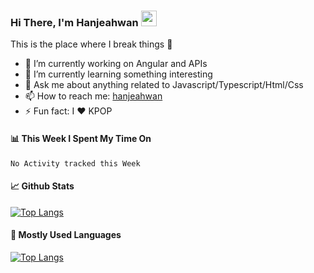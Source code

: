 ### Hi There, I'm Hanjeahwan <img src="https://media.giphy.com/media/hvRJCLFzcasrR4ia7z/giphy.gif" width="25px">

This is the place where I break things :rofl:
- 🔭 I’m currently working on Angular and APIs
- 🌱 I’m currently learning something interesting
- 💬 Ask me about anything related to Javascript/Typescript/Html/Css
- 📫 How to reach me: [hanjeahwan](https://twitter.com/dev_hanjeahwan)
- ⚡ Fun fact: I :heart: KPOP

#### 📊 **This Week I Spent My Time On**
<!--START_SECTION:waka-->
```text
No Activity tracked this Week
```
<!--END_SECTION:waka-->

#### 📈 **Github Stats**

[![Top Langs](https://github-readme-stats.vercel.app/api?username=hanjeahwan&show_icons=true&count_private=true&hide_title=true)](https://github.com/hanjeahwan)

#### 🤟 **Mostly Used Languages**

[![Top Langs](https://github-readme-stats.vercel.app/api/top-langs/?username=hanjeahwan&layout=compact&hide_title=true)](https://github.com/hanjeahwan)

